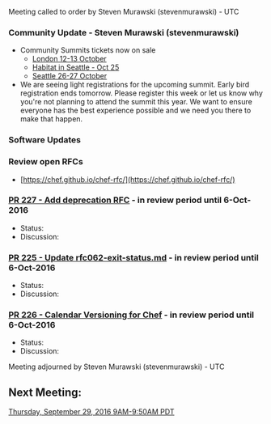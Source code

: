 Meeting called to order by Steven Murawski (stevenmurawski) -  UTC

### Community Update - Steven Murawski (stevenmurawski)

* Community Summits tickets now on sale
  * [London 12-13 October](https://summit.chef.io/london/)
  * [Habitat in Seattle - Oct 25](https://www.cvent.com/c/express/ded174e7-ed28-4f43-bf8a-642c782dc05f)
  * [Seattle 26-27 October](https://summit.chef.io/)
* We are seeing light registrations for the upcoming summit.  Early bird registration ends tomorrow.  Please register this week or let us know why you're not planning to attend the summit this year.  We want to ensure everyone has the best experience possible and we need you there to make that happen.

### Software Updates


### Review open RFCs

* [https://chef.github.io/chef-rfc/](https://chef.github.io/chef-rfc/)

### [PR 227 - Add deprecation RFC](https://github.com/chef/chef-rfc/pull/227)  - in review period until 6-Oct-2016

* Status:
* Discussion:

### [PR 225 - Update rfc062-exit-status.md](https://github.com/chef/chef-rfc/pull/225) - in review period until 6-Oct-2016

* Status:
* Discussion:

### [PR 226 - Calendar Versioning for Chef](https://github.com/chef/chef-rfc/pull/226) - in review period until 6-Oct-2016

* Status:
* Discussion:



Meeting adjourned by Steven Murawski (stevenmurawski) -  UTC

## Next Meeting:

[Thursday, September 29, 2016 9AM-9:50AM PDT](http://everytimezone.com/#2016-9-29,240,cn3)